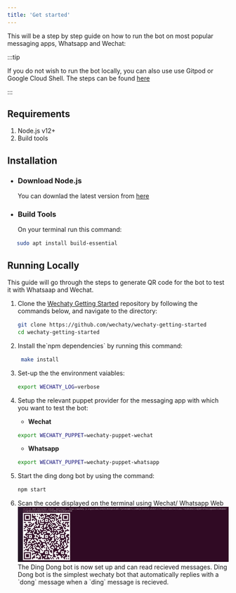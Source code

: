 ```yaml
---
title: 'Get started'
---
```


This will be a step by step guide on how to run the bot on most popular messaging apps, Whatsapp and Wechat:

:::tip

If you do not wish to run the bot locally, you can also use use Gitpod  or Google Cloud Shell. The steps can be found [here](../getting-started/quick-start)

:::

## Requirements

1. Node.js v12+
2. Build tools

## Installation

- ### Download Node.js  

  You can downlad the latest version from [here](https://nodejs.org/en/download/)

- ### Build Tools  

  On your terminal  run this command:

```bash
   sudo apt install build-essential
```

## Running Locally

This guide will go through the steps to generate QR code for the bot to test it with Whatsaap and Wechat.
<ol>
<li> Clone the <a href ="https://github.com/wechaty/wechaty-getting-started">Wechaty Getting Started</a> repository by following the commands below, and navigate to the directory: </li>

```bash
git clone https://github.com/wechaty/wechaty-getting-started
cd wechaty-getting-started
```

<li> Install the`npm dependencies` by running this command: </li>

```bash
 make install
 ```  

 <li> Set-up the the environment vaiables: </li>

 ```bash
 export WECHATY_LOG=verbose
 ```

<li>Setup the relevant puppet provider for the messaging app with which you want to test the bot: </li>
   <ul>
   <li> <b>Wechat</b> </li>
   </ul>

```bash
export WECHATY_PUPPET=wechaty-puppet-wechat
   ```

   <ul>
  <li>  <b>Whatsapp</b> </li>
  
  </ul>

```bash
export WECHATY_PUPPET=wechaty-puppet-whatsapp
   ```

<li> Start the ding dong bot by using the command: </li>

```bash
npm start
```

<li> Scan the code displayed on the terminal using Wechat/ Whatsapp Web </li>
<img src ="../../static/img/docs/howto/starter/qr-code.png"></img>
The Ding Dong bot is now set up and can read recieved messages. Ding Dong bot is the simplest wechaty bot that automatically replies with a `dong` message when a `ding` message is recieved.
</ol>
